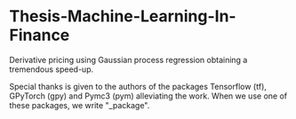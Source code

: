 # Thesis-Machine-Learning-In-Finance

Derivative pricing using Gaussian process regression obtaining a tremendous speed-up.

Special thanks is given to the authors of the packages Tensorflow (tf), GPyTorch (gpy) and Pymc3 (pym) alleviating the work. When we use one of these
packages, we write "_package". 
